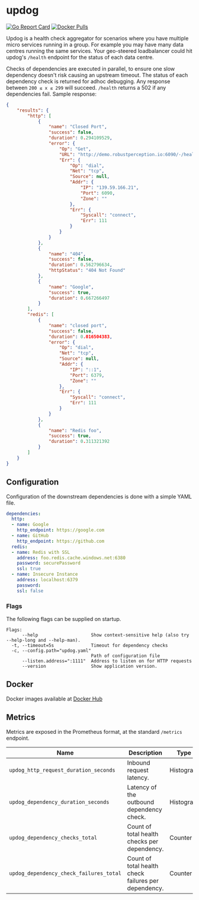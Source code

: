 # updog

[![Go Report Card](https://goreportcard.com/badge/github.com/benclapp/updog)](https://goreportcard.com/report/github.com/benclapp/updog)
[![Docker Pulls](https://img.shields.io/docker/pulls/benclapp/updog.svg?maxAge=604800)](https://hub.docker.com/r/benclapp/updog)

Updog is a health check aggregator for scenarios where you have multiple micro services running in a group. For example you may have many data centres running the same services. Your geo-steered loadbalancer could hit updog's `/health` endpoint for the status of each data centre.

Checks of dependencies are executed in parallel, to ensure one slow dependency doesn't risk causing an upstream timeout. The status of each dependency check is returned for adhoc debugging. Any response between `200 ≤ x ≤ 299` will succeed. `/health` returns a 502 if any dependencies fail. Sample response:

```json
{
    "results": {
        "http": [
            {
                "name": "Closed Port",
                "success": false,
                "duration": 0.294109529,
                "error": {
                    "Op": "Get",
                    "URL": "http://demo.robustperception.io:6090/-/healthy",
                    "Err": {
                        "Op": "dial",
                        "Net": "tcp",
                        "Source": null,
                        "Addr": {
                            "IP": "139.59.166.21",
                            "Port": 6090,
                            "Zone": ""
                        },
                        "Err": {
                            "Syscall": "connect",
                            "Err": 111
                        }
                    }
                }
            },
            {
                "name": "404",
                "success": false,
                "duration": 0.562796634,
                "httpStatus": "404 Not Found"
            },
            {
                "name": "Google",
                "success": true,
                "duration": 0.667266497
            }
        ],
        "redis": [
            {
                "name": "closed port",
                "success": false,
                "duration": 0.016504383,
                "error": {
                    "Op": "dial",
                    "Net": "tcp",
                    "Source": null,
                    "Addr": {
                        "IP": "::1",
                        "Port": 6379,
                        "Zone": ""
                    },
                    "Err": {
                        "Syscall": "connect",
                        "Err": 111
                    }
                }
            },
            {
                "name": "Redis foo",
                "success": true,
                "duration": 0.311321392
            }
        ]
    }
}
```

## Configuration

Configuration of the downstream dependencies is done with a simple YAML file.

```yaml
dependencies:
  http:
  - name: Google
    http_endpoint: https://google.com
  - name: GitHub
    http_endpoint: https://github.com
  redis:
  - name: Redis with SSL
    address: foo.redis.cache.windows.net:6380
    password: securePassword
    ssl: true
  - name: Insecure Instance
    address: localhost:6379
    password: 
    ssl: false  
```

### Flags

The following flags can be supplied on startup.

```
Flags:
      --help                    Show context-sensitive help (also try --help-long and --help-man).
  -t, --timeout=5s              Timeout for dependency checks
  -c, --config.path="updog.yaml"
                                Path of configuration file
      --listen.address=":1111"  Address to listen on for HTTP requests
      --version                 Show application version.
```

## Docker

Docker images available at [Docker Hub](https://hub.docker.com/r/benclapp/updog)

## Metrics

Metrics are exposed in the Prometheus format, at the standard `/metrics` endpoint.

Name | Description | Type | Labels
-----|-------------|------|-------
`updog_http_request_duration_seconds` | Inbound request latency. | Histogram | `path`
`updog_dependency_duration_seconds` | Latency of the outbound dependency check. | Histogram | `dependency`, `dependency_type`
`updog_dependency_checks_total` | Count of total health checks per dependency. | Counter | `dependency`, `dependency_type`
`updog_dependency_check_failures_total` | Count of total health check failures per dependency. | Counter | `dependency`, `dependency_type`
